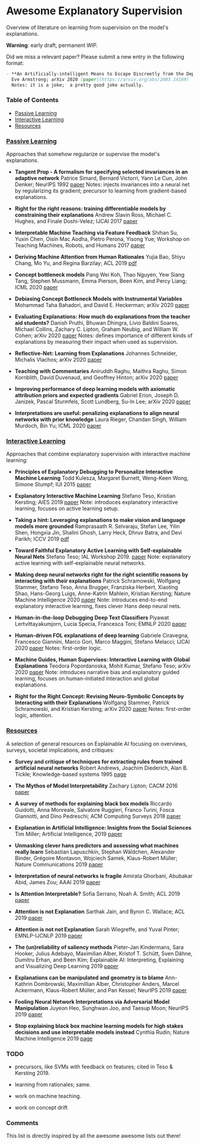 # Awesome Explanatory Supervision

Overview of literature on learning from supervision on the model's explanations.


**Warning**: early draft, permanent WIP.


Did we miss a relevant paper?  Please submit a new entry in the following format:


```markdown
- **An Artificially-intelligent Means to Escape Discreetly from the Departmental Holiday Party; guide for the socially awkward**
  Eve Armstrong; arXiv 2020 [paper](https://arxiv.org/abs/2003.14169)
  Notes: it is a joke;  a pretty good joke actually.
```


### Table of Contents
- [Passive Learning](#explanatory-passive-learning)
- [Interactive Learning](#explanatory-interactive-learning)
- [Resources](#background)



### [Passive Learning](#content)

Approaches that somehow regularize or supervise the model's explanations.

- **Tangent Prop - A formalism for specifying selected invariances in an adaptive network**
  Patrice Simard, Bernard Victorri, Yann Le Cun, John Denker; NeurIPS 1992 [paper](https://papers.nips.cc/paper/536-tangent-prop-a-formalism-for-specifying-selected-invariances-in-an-adaptive-network.pdf)
  Notes: injects invariances into a neural net by regularizing its gradient;  precursor to learning from gradient-based explanations.

- **Right for the right reasons: training differentiable models by constraining their explanations**
  Andrew Slavin Ross, Michael C. Hughes, and Finale Doshi-Velez; IJCAI 2017 [paper](https://www.ijcai.org/Proceedings/2017/0371.pdf)

- **Interpretable Machine Teaching via Feature Feedback**
  Shihan Su, Yuxin Chen, Oisin Mac Aodha, Pietro Perona, Yisong Yue; Workshop on Teaching Machines, Robots, and Humans 2017 [paper](https://authors.library.caltech.edu/87329/1/nips17-teaching_paper-5.pdf)

- **Deriving Machine Attention from Human Rationales**
  Yujia Bao, Shiyu Chang, Mo Yu, and Regina Barzilay; ACL 2019 [pdf](https://www.aclweb.org/anthology/D18-1216.pdf)

- **Concept bottleneck models**
  Pang Wei Koh, Thao Nguyen, Yew Siang Tang, Stephen Mussmann, Emma Pierson, Been Kim, and Percy Liang; ICML 2020 [paper](http://proceedings.mlr.press/v119/koh20a/koh20a.pdf)

- **Debiasing Concept Bottleneck Models with Instrumental Variables**
  Mohammad Taha Bahadori, and David E. Heckerman; arXiv 2020 [paper](https://arxiv.org/pdf/2007.11500.pdf)

- **Evaluating Explanations: How much do explanations from the teacher aid students?**
  Danish Pruthi, Bhuwan Dhingra, Livio Baldini Soares, Michael Collins, Zachary C. Lipton, Graham Neubig, and William W. Cohen; arXiv 2020 [paper](https://arxiv.org/pdf/2012.00893)
  Notes: defines importance of different kinds of explanations by measuring their impact when used as supervision.

- **Reflective-Net: Learning from Explanations**
  Johannes Schneider, Michalis Vlachos; arXiv 2020 [paper](https://arxiv.org/pdf/2011.13986.pdf)

- **Teaching with Commentaries**
  Aniruddh Raghu, Maithra Raghu, Simon Kornblith, David Duvenaud, and Geoffrey Hinton; arXiv 2020 [paper](https://arxiv.org/pdf/2011.03037)

- **Improving performance of deep learning models with axiomatic attribution priors and expected gradients** 
  Gabriel Erion, Joseph D. Janizek, Pascal Sturmfels, Scott Lundberg, Su-In Lee; arXiv 2020 [paper](https://arxiv.org/pdf/1906.10670)

- **Interpretations are useful: penalizing explanations to align neural networks with prior knowledge**
  Laura Rieger, Chandan Singh, William Murdoch, Bin Yu; ICML 2020 [paper](http://proceedings.mlr.press/v119/rieger20a/rieger20a.pdf)




### [Interactive Learning](#content)

Approaches that combine explanatory supervision with interactive machine learning:

- **Principles of Explanatory Debugging to Personalize Interactive Machine Learning**
  Todd Kulesza, Margaret Burnett, Weng-Keen Wong, Simone Stumpf; IUI 2015 [paper](https://openaccess.city.ac.uk/id/eprint/13819/1/paper326.pdf)

- **Explanatory Interactive Machine Learning**
  Stefano Teso, Kristian Kersting; AIES 2019 [paper](https://www.aiml.informatik.tu-darmstadt.de/papers/teso2019aies_XIML.pdf)
  Note: introduces explanatory interactive learning, focuses on active learning setup.

- **Taking a hint: Leveraging explanations to make vision and language models more grounded**
  Ramprasaath R. Selvaraju, Stefan Lee, Yilin Shen, Hongxia Jin, Shalini Ghosh, Larry Heck, Dhruv Batra, and Devi Parikh; ICCV 2019 [pdf](https://openaccess.thecvf.com/content_ICCV_2019/papers/Selvaraju_Taking_a_HINT_Leveraging_Explanations_to_Make_Vision_and_Language_ICCV_2019_paper.pdf)

- **Toward Faithful Explanatory Active Learning with Self-explainable Neural Nets**
  Stefano Teso; IAL Workshop 2019. [paper](https://lirias.kuleuven.be/retrieve/578884)
  Note: explanatory active learning with self-explainable neural networks.

- **Making deep neural networks right for the right scientific reasons by interacting with their explanations**
  Patrick Schramowski, Wolfgang Stammer, Stefano Teso, Anna Brugger, Franziska Herbert, Xiaoting Shao, Hans-Georg Luigs, Anne-Katrin Mahlein, Kristian Kersting; Nature Machine Intelligence 2020 [paper](https://www.nature.com/articles/s42256-020-0212-3)
  Note: introduces end-to-end explanatory interactive learning, fixes clever Hans deep neural nets.

- **Human-in-the-loop Debugging Deep Text Classifiers**
  Piyawat Lertvittayakumjorn, Lucia Specia, Francesca Toni; EMNLP 2020 [paper](https://www.aclweb.org/anthology/2020.emnlp-main.24.pdf)

- **Human-driven FOL explanations of deep learning**
  Gabriele Ciravegna, Francesco Giannini, Marco Gori, Marco Maggini, Stefano Melacci; IJCAI 2020 [paper](https://www.ijcai.org/Proceedings/2020/0309.pdf)
  Notes: first-order logic.

- **Machine Guides, Human Supervises: Interactive Learning with Global Explanations**
  Teodora Popordanoska, Mohit Kumar, Stefano Teso; arXiv 2020 [paper](https://arxiv.org/pdf/2009.09723.pdf)
  Note: introduces narrative bias and explanatory guided learning, focuses on human-initiated interaction and global explanations.

- **Right for the Right Concept: Revising Neuro-Symbolic Concepts by Interacting with their Explanations**
  Wolfgang Stammer, Patrick Schramowski, and Kristian Kersting; arXiv 2020 [paper](https://arxiv.org/pdf/2011.12854)
  Notes: first-order logic, attention.



### [Resources](#content)

A selection of general resources on Explainable AI focusing on overviews, surveys, societal implications, and critiques:

- **Survey and critique of techniques for extracting rules from trained artificial neural networks**
  Robert Andrews, Joachim Diederich, Alan B. Tickle;  Knowledge-based systems 1995 [page](https://www.sciencedirect.com/science/article/abs/pii/0950705196819204)

- **The Mythos of Model Interpretability**
  Zachary Lipton; CACM 2016 [paper](https://dl.acm.org/doi/pdf/10.1145/3236386.3241340)

- **A survey of methods for explaining black box models**
  Riccardo Guidotti, Anna Monreale, Salvatore Ruggieri, Franco Turini, Fosca Giannotti, and Dino Pedreschi; ACM Computing Surveys 2018 [paper](https://dl.acm.org/doi/pdf/10.1145/3236009)

- **Explanation in Artificial Intelligence: Insights from the Social Sciences**
  Tim Miller; Artificial Intelligence, 2019 [paper](https://www.sciencedirect.com/science/article/abs/pii/S0004370218305988)

- **Unmasking clever hans predictors and assessing what machines really learn**
  Sebastian Lapuschkin, Stephan Wäldchen, Alexander Binder, Grégoire Montavon, Wojciech Samek, Klaus-Robert Müller; Nature Communications 2019 [paper](https://www.nature.com/articles/s41467-019-08987-4)

- **Interpretation of neural networks is fragile**
  Amirata Ghorbani, Abubakar Abid, James Zou; AAAI 2019 [paper](https://ojs.aaai.org/index.php/AAAI/article/view/4252/4130)

- **Is Attention Interpretable?**
  Sofia Serrano, Noah A. Smith; ACL 2019 [paper](https://www.aclweb.org/anthology/P19-1282.pdf)

- **Attention is not Explanation**
  Sarthak Jain, and Byron C. Wallace; ACL 2019 [paper](https://www.aclweb.org/anthology/N19-1357.pdf)

- **Attention is not not Explanation**
  Sarah Wiegreffe, and Yuval Pinter; EMNLP-IJCNLP 2019 [paper](https://www.aclweb.org/anthology/D19-1002.pdf)

- **The (un)reliability of saliency methods**
  Pieter-Jan Kindermans, Sara Hooker, Julius Adebayo, Maximilian Alber, Kristof T. Schütt, Sven Dähne, Dumitru Erhan, and Been Kim; Explainable AI: Interpreting, Explaining and Visualizing Deep Learning 2019 [paper](http://interpretable-ml.org/nips2017workshop/papers/10.pdf)

- **Explanations can be manipulated and geometry is to blame**
  Ann-Kathrin Dombrowski, Maximillian Alber, Christopher Anders, Marcel Ackermann, Klaus-Robert Müller, and Pan Kessel; NeurIPS 2019 [paper](https://papers.nips.cc/paper/2019/file/bb836c01cdc9120a9c984c525e4b1a4a-Paper.pdf)

- **Fooling Neural Network Interpretations via Adversarial Model Manipulation**
  Juyeon Heo, Sunghwan Joo, and Taesup Moon; NeurIPS 2019 [paper](https://proceedings.neurips.cc/paper/2019/file/7fea637fd6d02b8f0adf6f7dc36aed93-Paper.pdf)

- **Stop explaining black box machine learning models for high stakes decisions and use interpretable models instead**
  Cynthia Rudin; Nature Machine Intelligence 2019 [page](https://www.nature.com/articles/s42256-019-0048-x)



### TODO

- precursors, like SVMs with feedback on features;  cited in Teso & Kersting 2019.

- learning from rationales;  same.

- work on machine teaching.

- work on concept drift


### Comments

This list is directly inspired by all the awesome awesome lists out there!
